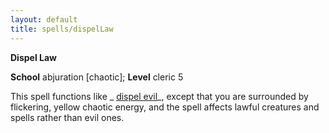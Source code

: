 ```yaml
---
layout: default
title: spells/dispelLaw
---
```

 **Dispel Law**

**School** abjuration [chaotic]; **Level** cleric 5

This spell functions like _ [dispel evil](dispelEvil#_dispel-evil)_, except that you are surrounded by flickering, yellow chaotic energy, and the spell affects lawful creatures and spells rather than evil ones.

